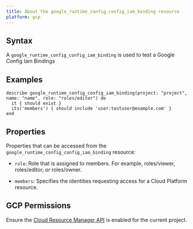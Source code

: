 ```yaml
---
title: About the google_runtime_config_config_iam_binding resource
platform: gcp
---
```


## Syntax
A `google_runtime_config_config_iam_binding` is used to test a Google Config Iam Bindings

## Examples
```
describe google_runtime_config_config_iam_binding(project: "project", name: "name", role: "roles/editor") do
  it { should exist }
  its('members') { should include 'user:testuser@example.com' }
end
```


## Properties
Properties that can be accessed from the `google_runtime_config_config_iam_binding` resource:

  * `role`: Role that is assigned to members. For example, roles/viewer, roles/editor, or roles/owner.

  * `members`: Specifies the identities requesting access for a Cloud Platform resource.


## GCP Permissions

Ensure the [Cloud Resource Manager API](https://console.cloud.google.com/apis/library/cloudresourcemanager.googleapis.com/) is enabled for the current project.
